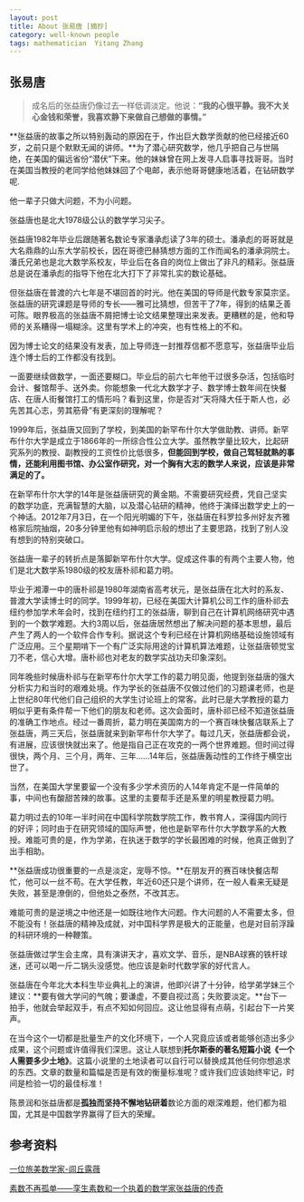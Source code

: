 ```yaml
---
layout: post
title: About 张易唐 [摘抄]
category: well-known people
tags: mathematician  Yitang Zhang  
---
```



## 张易唐

>成名后的张益唐仍像过去一样低调淡定。他说：**“我的心很平静。我不大关心金钱和荣誉，我喜欢静下来做自己想做的事情。”**

**张益唐的故事之所以特别轰动的原因在于，作出巨大数学贡献的他已经接近60岁，之前只是个默默无闻的讲师。**为了潜心研究数学，他几乎把自己与世隔绝，在美国的偏远省份“潜伏”下来。他的妹妹曾在网上发寻人启事寻找哥哥。当时在美国当教授的老同学给他妹妹回了个电邮，表示他哥哥健康地活着，在钻研数学呢.

他一辈子只做大问题，不为小问题。

张益唐也是北大1978级公认的数学学习尖子。

张益唐1982年毕业后跟随著名数论专家潘承彪读了3年的硕士。潘承彪的哥哥就是大名鼎鼎的山东大学前校长，因在哥德巴赫猜想方面的工作而闻名的潘承洞院士。潘氏兄弟也是北大数学系校友，毕业后在各自的岗位上做出了非凡的精彩。张益唐总是说在潘承彪的指导下他在北大打下了非常扎实的数论基础。

但张益唐在普渡的六七年是不堪回首的时光。他在美国的导师是代数专家莫宗坚。张益唐的研究课题是导师的专长——雅可比猜想，但苦干了7年，得到的结果乏善可陈。眼界极高的张益唐不屑把博士论文结果整理出来发表。更糟糕的是，他和导师的关系糟得一塌糊涂。这里有学术上的冲突，也有性格上的不和。

因为博士论文的结果没有发表，加上导师连一封推荐信都不愿意写，张益唐毕业后连个博士后的工作都没有找到。

一面要继续做数学，一面还要糊口。毕业后的前六七年他干过很多杂活，包括临时会计、餐馆帮手、送外卖。你能想象一代北大数学才子、数学博士数年间在快餐店、在唐人街餐馆打工的情形吗？看到这里，你是否对“天将降大任于斯人也，必先苦其心志，劳其筋骨”有更深刻的理解呢？

1999年后，张益唐又回到了学校，到美国的新罕布什尔大学做助教、讲师。新罕布什尔大学是成立于1866年的一所综合性公立大学。虽然教学量比较大，比起研究系列的教授、副教授的工资性价比低很多，**但能回到学校，做自己驾轻就熟的事情，还能利用图书馆、办公室作研究，对一个胸有大志的数学人来说，应该是非常满足的了。**

在新罕布什尔大学的14年是张益唐研究的黄金期。不需要研究经费，凭自己坚实的数学功底，充满智慧的大脑，以及潜心钻研的精神，他终于演绎出数学史上的一个神话。2012年7月3日，在一个阳光明媚的下午，张益唐在科罗拉多州好友齐雅格家后院抽烟，20多分钟里他有如神明启示般的想出了主要思路，找到了别人没有想到的特别突破口。

张益唐一辈子的转折点是落脚新罕布什尔大学。促成这件事的有两个主要人物，他们是北大数学系1980级的校友唐朴祁和葛力明。

毕业于湘潭一中的唐朴祁是1980年湖南省高考状元，是张益唐在北大时的系友、普渡大学读博士时的同学。1999年初，已经在美国大计算机公司工作的唐朴祁去纽约参加学术年会时，找到在纽约打工的张益唐，聊到自己在计算机网络研究中遇到的一个数学难题。大约3周以后，张益唐居然想出了解决问题的基本思想，最后产生了两人的一个软件合作专利。据说这个专利已经在计算机网络基础设施领域有广泛应用。三个星期啃下一个有广泛实际用途的计算机算法难题，让张益唐顿觉宝刀不老，信心大增。唐朴祁也对老友的数学实战功夫印象深刻。

同年晚些时候唐朴祁与在新罕布什尔大学工作的葛力明见面，他提到张益唐的强大分析实力和当时的艰难处境。作为学长的张益唐不仅做过他们的习题课老师，也是上世纪80年代他们自己组织的大学生讨论班上的常客。此时已是大学教授的葛力明似乎更有条件帮一下他们的朋友和老师。这次会面时，唐朴祁已经不知道张益唐的准确工作地点。经过一番周折，葛力明在美国南方的一个赛百味快餐店联系上了张益唐，两三天后，张益唐就来到新罕布什尔大学了。每过几天，张益唐都会说，有进展，应该很快就出来了。他是指自己正在攻克的一两个世界难题。但时间过得很快，两个月、三个月，两年、三年……14年后，张益唐轰动性的工作终于横空出世了。

当然，在美国大学里要留一个没有多少学术资历的人14年肯定不是一件简单的事，中间也有酸甜苦辣的故事。这里的主要帮手还是系里的明星教授葛力明。


葛力明过去的10年一半时间在中国科学院数学院工作，教书育人，深得国内同行的好评；同时由于在研究领域的国际声誉，他也是新罕布什尔大学数学系的大教授。难能可贵的是，作为学弟，在执迷于数学的学长最困难的时候，他真正做到了出手相助。

**张益唐成功很重要的一点是淡定，宠辱不惊。**在朋友开的赛百味快餐店帮忙，他可以一丝不苟。在大学任教，年近60还只是个讲师，在一般人看来无疑是失败，甚至是潦倒的，但他处之泰然，不改其志。

难能可贵的是逆境之中他还是一如既往地作大问题。作大问题的人不需要太多，但不能没有！张益唐的精神及成就，对中国科学界是极大的正能量，也是对目前浮躁的科研环境的一种鞭策。

张益唐做过学生会主席，具有演讲天才，喜欢文学、音乐，是NBA球赛的铁杆球迷，还可以喝一斤二锅头没感觉。他应该是新时代数学家的好代言人。


张益唐在今年北大本科生毕业典礼上的演讲，他即兴讲了十分钟，给学弟学妹三个建议：**要有做大学问的气魄；要谦虚，不要自视过高；失败要淡定。**台下一拍手，他就会举起双手，有点不知如何回应。这让他显得有点萌，引起台下一片笑声。

在当今这个一切都是批量生产的文化环境下，一个人究竟应该或者能够创造出多少成果，这个问题或许值得我们深思。这让人联想到**托尔斯泰的著名短篇小说《一个人需要多少土地》**。这篇小说里的土地读者可以自行可以替换成其他任何你想追求的东西。文章的数量和篇幅是否是有效的衡量标准呢？或许我们应该始终牢记，时间是检验一切的最佳标准！

陈景润和张益唐都是**孤独而坚持不懈地钻研着**数论方面的艰深难题，他们都为祖国，尤其是中国数学界赢得了巨大的荣耀。


## 参考资料
[一位旅美数学家-闾丘露薇](http://blog.ifeng.com/article/33901070.html#0-tsina-1-8924-397232819ff9a47a7b7e80a40613cfe1)

[素数不再孤单——孪生素数和一个执着的数学家张益唐的传奇](http://blog.sina.cn/dpool/blog/s/blog_c24597bf0101bazy.html?vt=4&wb2sina=1&wm=3049_a111&from=qudao)

